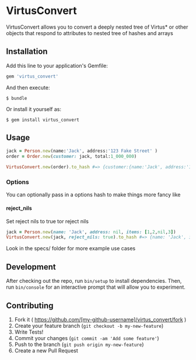 # VirtusConvert

VirtusConvert allows you to convert a deeply nested tree of Virtus\* or other objects that respond
to attributes to nested tree of hashes and arrays


## Installation

Add this line to your application's Gemfile:

```ruby
gem 'virtus_convert'
```

And then execute:

    $ bundle

Or install it yourself as:

    $ gem install virtus_convert

## Usage

```ruby
jack = Person.new(name:'Jack', address:'123 Fake Street' )
order = Order.new(customer: jack, total:1_000_000)

VirtusConvert.new(order).to_hash #=> {customer:{name:'Jack', address:'123 Fake Street'}, total: 1000000}
```

### Options

You can optionally pass in a options hash to make things more fancy like

#### reject_nils

Set reject nils to true tor reject nils

```ruby
jack = Person.new(name: 'Jack', address: nil, items: [1,2,nil,3])
VirtusConvert.new(jack, reject_nils: true).to_hash #=> {name: 'Jack', items: [1,2,3] }
```

Look in the specs/ folder for more example use cases

## Development

After checking out the repo, run `bin/setup` to install dependencies. Then, run `bin/console` for an interactive prompt that will allow you to experiment.

## Contributing

1. Fork it ( https://github.com/[my-github-username]/virtus_convert/fork )
2. Create your feature branch (`git checkout -b my-new-feature`)
2. Write Tests!
3. Commit your changes (`git commit -am 'Add some feature'`)
4. Push to the branch (`git push origin my-new-feature`)
5. Create a new Pull Request
